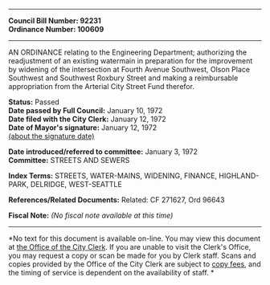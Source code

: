 * * * * *  
  
**Council Bill Number: [](#h0)[](#h2)92231**   
**Ordinance Number: 100609**  
  
* * * * *  
  
AN ORDINANCE relating to the Engineering Department; authorizing the readjustment of an existing watermain in preparation for the improvement by widening of the intersection at Fourth Avenue Southwest, Olson Place Southwest and Southwest Roxbury Street and making a reimbursable appropriation from the Arterial City Street Fund therefor.  
  
**Status:** Passed   
**Date passed by Full Council:** January 10, 1972   
**Date filed with the City Clerk:** January 12, 1972   
**Date of Mayor's signature:** January 12, 1972   
[(about the signature date)](/~public/approvaldate.htm)   
  
  
**Date introduced/referred to committee:** January 3, 1972   
**Committee:** STREETS AND SEWERS   
  
**Index Terms:** STREETS, WATER-MAINS, WIDENING, FINANCE, HIGHLAND-PARK, DELRIDGE, WEST-SEATTLE  
  
**References/Related Documents:** Related: CF 271627, Ord 96643  
  
**Fiscal Note:** *(No fiscal note available at this time)*  
  
* * * * *  
  
*No text for this document is available on-line. You may view this document at [the Office of the City Clerk](http://www.seattle.gov/leg/clerk/contactUs.htm). If you are unable to visit the Clerk's Office, you may request a copy or scan be made for you by Clerk staff. Scans and copies provided by the Office of the City Clerk are subject to [copy fees](http://clerk.seattle.gov/~public/clerkfees.htm), and the timing of service is dependent on the availability of staff. *  
  
  
